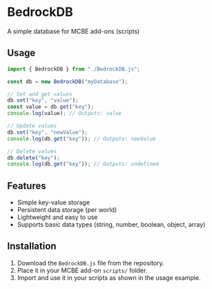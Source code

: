 # BedrockDB
A simple database for MCBE add-ons (scripts)

## Usage

``` js
import { BedrockDB } from "./BedrockDB.js";

const db = new BedrockDB("myDatabase");

// Set and get values
db.set("key", "value");
const value = db.get("key");
console.log(value); // Outputs: value

// Update values
db.set("key", "newValue");
console.log(db.get("key")); // Outputs: newValue

// Delete values
db.delete("key");
console.log(db.get("key")); // Outputs: undefined

```

## Features
- Simple key-value storage
- Persistent data storage (per world)
- Lightweight and easy to use
- Supports basic data types (string, number, boolean, object, array)

## Installation
1. Download the `BedrockDB.js` file from the repository.
2. Place it in your MCBE add-on `scripts/` folder.
3. Import and use it in your scripts as shown in the usage example.


